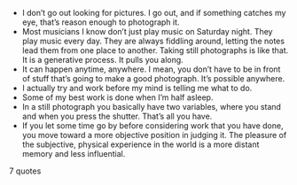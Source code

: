 - I don’t go out looking for pictures. I go out, and if something catches my eye, that’s reason enough to photograph it.
 - Most musicians I know don’t just play music on Saturday night. They play music every day. They are always fiddling around, letting the notes lead them from one place to another. Taking still photographs is like that. It is a generative process. It pulls you along.
 - It can happen anytime, anywhere. I mean, you don’t have to be in front of stuff that’s going to make a good photograph. It’s possible anywhere.
 - I actually try and work before my mind is telling me what to do.
 - Some of my best work is done when I’m half asleep.
 - In a still photograph you basically have two variables, where you stand and when you press the shutter. That’s all you have.
 - If you let some time go by before considering work that you have done, you move toward a more objective position in judging it. The pleasure of the subjective, physical experience in the world is a more distant memory and less influential.

7 quotes